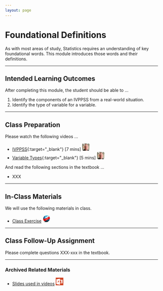 ```yaml
---
layout: page
---
```


# Foundational Definitions

As with most areas of study, Statistics requires an understanding of key foundational words.  This module introduces those words and their definitions.

----

## Intended Learning Outcomes
After completing this module, the student should be able to ...

1. Identify the components of an IVPPSS from a real-world situation.
1. Identify the type of variable for a variable.

----

## Class Preparation
Please watch the following videos ...

* [IVPPSS](https://vimeo.com/user45324800/ncstats-ivppss){:target="_blank"} [7 mins] ![Ogle](../../img/dhovid.png)
* [Variable Types](https://vimeo.com/user45324800/ncstats-vartypes){:target="_blank"} [5 mins] ![Ogle](../../img/dhovid.png)

And read the following sections in the textbook ...

* XXX

----

## In-Class Materials
We will use the following materials in class.

* [Class Exercise](Foundational_Defns_CE.html) ![Webpage](../../img/web.png)

----

## Class Follow-Up Assignment

Please complete questions XXX-xxx in the textbook.

----

### Archived Related Materials

* [Slides used in videos](Foundational_Defns.pptx) ![PowerPoint](../../img/ppt.png)
